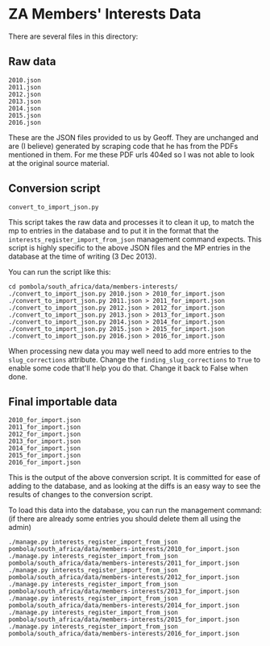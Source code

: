 # ZA Members' Interests Data

There are several files in this directory:

## Raw data

    2010.json
    2011.json
    2012.json
    2013.json
    2014.json
    2015.json
    2016.json

These are the JSON files provided to us by Geoff. They are unchanged and are (I
believe) generated by scraping code that he has from the PDFs mentioned in
them. For me these PDF urls 404ed so I was not able to look at the original
source material.


## Conversion script

    convert_to_import_json.py

This script takes the raw data and processes it to clean it up, to match the mp
to entries in the database and to put it in the format that the
`interests_register_import_from_json` management command expects. This script
is highly specific to the above JSON files and the MP entries in the database
at the time of writing (3 Dec 2013).

You can run the script like this:

    cd pombola/south_africa/data/members-interests/
    ./convert_to_import_json.py 2010.json > 2010_for_import.json
    ./convert_to_import_json.py 2011.json > 2011_for_import.json
    ./convert_to_import_json.py 2012.json > 2012_for_import.json
    ./convert_to_import_json.py 2013.json > 2013_for_import.json
    ./convert_to_import_json.py 2014.json > 2014_for_import.json
    ./convert_to_import_json.py 2015.json > 2015_for_import.json
    ./convert_to_import_json.py 2016.json > 2016_for_import.json

When processing new data you may well need to add more entries to the
`slug_corrections` attribute. Change the `finding_slug_corrections` to `True`
to enable some code that'll help you do that. Change it back to False when done.

## Final importable data

    2010_for_import.json
    2011_for_import.json
    2012_for_import.json
    2013_for_import.json
    2014_for_import.json
    2015_for_import.json
    2016_for_import.json

This is the output of the above conversion script. It is committed for ease of
adding to the database, and as looking at the diffs is an easy way to see the
results of changes to the conversion script.

To load this data into the database, you can run the management command:
(if there are already some entries you should delete them all using the admin)

    ./manage.py interests_register_import_from_json pombola/south_africa/data/members-interests/2010_for_import.json
    ./manage.py interests_register_import_from_json pombola/south_africa/data/members-interests/2011_for_import.json
    ./manage.py interests_register_import_from_json pombola/south_africa/data/members-interests/2012_for_import.json
    ./manage.py interests_register_import_from_json pombola/south_africa/data/members-interests/2013_for_import.json
    ./manage.py interests_register_import_from_json pombola/south_africa/data/members-interests/2014_for_import.json
    ./manage.py interests_register_import_from_json pombola/south_africa/data/members-interests/2015_for_import.json
    ./manage.py interests_register_import_from_json pombola/south_africa/data/members-interests/2016_for_import.json
